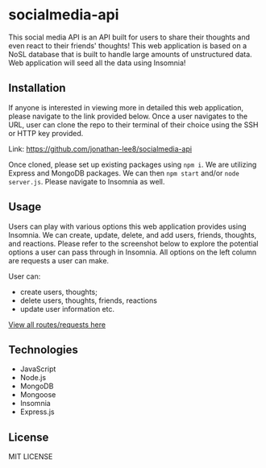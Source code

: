 # socialmedia-api

This social media API is an API built for users to share their thoughts and even react to their friends' thoughts! This web application is based on a NoSL database that is built to handle large amounts of unstructured data. Web application will seed all the data using Insomnia!

## Installation

If anyone is interested in viewing more in detailed this web application, please navigate to the link provided below. Once a user navigates to the URL, user can clone the repo to their terminal of their choice using the SSH or HTTP key provided.

Link: https://github.com/jonathan-lee8/socialmedia-api

Once cloned, please set up existing packages using `npm i`.
We are utilizing Express and MongoDB packages. We can then `npm start` and/or `node server.js`.
Please navigate to Insomnia as well.

## Usage

Users can play with various options this web application provides using Insomnia. We can create, update, delete, and add users, friends, thoughts, and reactions. Please refer to the screenshot below to explore the potential options a user can pass through in Insomnia. All options on the left column are requests a user can make.

User can:
- create users, thoughts;
- delete users, thoughts, friends, reactions
- update user information
etc.

[View all routes/requests here](./assets/screenshots/insomnia_overview.png)
[](./assets/screenshots/insomnia_overview.png)

## Technologies
- JavaScript
- Node.js
- MongoDB
- Mongoose
- Insomnia
- Express.js

## License

MIT LICENSE

